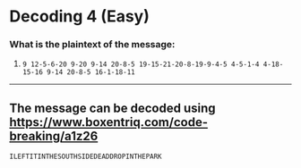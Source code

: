 # Decoding 4 (Easy)
### What is the plaintext of the message:
1. `9 12-5-6-20 9-20 9-14 20-8-5 19-15-21-20-8-19-9-4-5 4-5-1-4 4-18-15-16 9-14 20-8-5 16-1-18-11`

---

## The message can be decoded using https://www.boxentriq.com/code-breaking/a1z26

`ILEFTITINTHESOUTHSIDEDEADDROPINTHEPARK`
